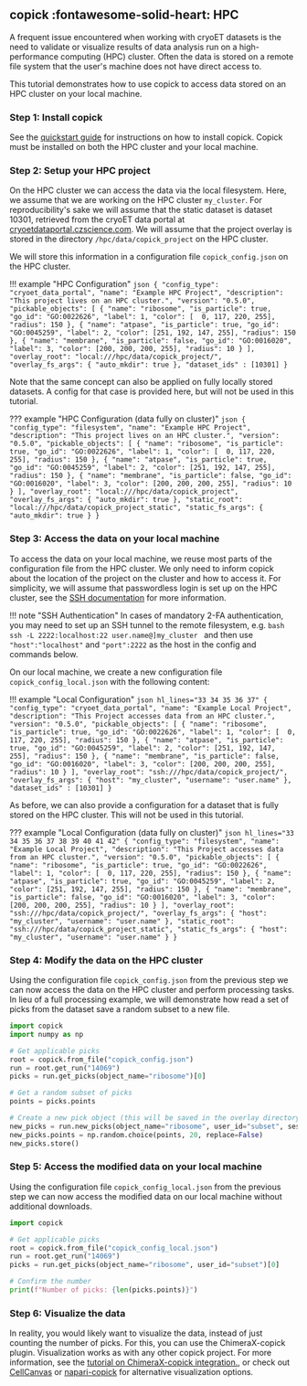 ## copick :fontawesome-solid-heart: HPC

A frequent issue encountered when working with cryoET datasets is the need to validate or visualize results of data
analysis run on a high-performance computing (HPC) cluster. Often the data is stored on a remote file system that the
user's machine does not have direct access to.

This tutorial demonstrates how to use copick to access data stored on an HPC cluster on your local machine.


### Step 1: Install copick

See the [quickstart guide](../../quickstart.md) for instructions on how to install copick. Copick must be installed
on both the HPC cluster and your local machine.


### Step 2: Setup your HPC project

On the HPC cluster we can access the data via the local filesystem. Here, we assume that we are working on the HPC
cluster `my_cluster`. For reproducibility's sake we will assume that the static dataset is dataset 10301, retrieved from
the cryoET data portal at [cryoetdataportal.czscience.com](https://cryoetdataportal.czscience.com/datasets/10301). We
will assume that the project overlay is stored in the directory `/hpc/data/copick_project` on the HPC cluster.

We will store this information in a configuration file `copick_config.json` on the HPC cluster.

!!! example "HPC Configuration"
    ```json
    {
        "config_type": "cryoet_data_portal",
        "name": "Example HPC Project",
        "description": "This project lives on an HPC cluster.",
        "version": "0.5.0",
        "pickable_objects": [
            {
                "name": "ribosome",
                "is_particle": true,
                "go_id": "GO:0022626",
                "label": 1,
                "color": [  0, 117, 220, 255],
                "radius": 150
            },
            {
                "name": "atpase",
                "is_particle": true,
                "go_id": "GO:0045259",
                "label": 2,
                "color": [251, 192, 147, 255],
                "radius": 150
            },
            {
                "name": "membrane",
                "is_particle": false,
                "go_id": "GO:0016020",
                "label": 3,
                "color": [200, 200, 200, 255],
                "radius": 10
            }
        ],
        "overlay_root": "local:///hpc/data/copick_project/",
        "overlay_fs_args": {
            "auto_mkdir": true
        },
        "dataset_ids" : [10301]
    }
    ```

Note that the same concept can also be applied on fully locally stored datasets. A config for that case is provided
here, but will not be used in this tutorial.

??? example "HPC Configuration (data fully on cluster)"
    ```json
    {
        "config_type": "filesystem",
        "name": "Example HPC Project",
        "description": "This project lives on an HPC cluster.",
        "version": "0.5.0",
        "pickable_objects": [
            {
                "name": "ribosome",
                "is_particle": true,
                "go_id": "GO:0022626",
                "label": 1,
                "color": [  0, 117, 220, 255],
                "radius": 150
            },
            {
                "name": "atpase",
                "is_particle": true,
                "go_id": "GO:0045259",
                "label": 2,
                "color": [251, 192, 147, 255],
                "radius": 150
            },
            {
                "name": "membrane",
                "is_particle": false,
                "go_id": "GO:0016020",
                "label": 3,
                "color": [200, 200, 200, 255],
                "radius": 10
            }
        ],
        "overlay_root": "local:///hpc/data/copick_project",
        "overlay_fs_args": {
            "auto_mkdir": true
        },
        "static_root": "local:///hpc/data/copick_project_static",
        "static_fs_args": {
            "auto_mkdir": true
        }
    }
    ```

### Step 3: Access the data on your local machine

To access the data on your local machine, we reuse most parts of the configuration file from the HPC cluster. We only
need to inform copick about the location of the project on the cluster and how to access it. For simplicity, we will
assume that passwordless login is set up on the HPC cluster, see the [SSH documentation](https://www.ssh.com/ssh/copy-id)
for more information.

!!! note "SSH Authentication"
    In cases of mandatory 2-FA authentication, you may need to set up an SSH tunnel to the remote filesystem, e.g.
    ```bash
    ssh -L 2222:localhost:22 user.name@]my_cluster
    ```
    and then use `"host":"localhost"` and `"port":2222` as the host in the config and commands below.


On our local machine, we create a new configuration file `copick_config_local.json` with the following content:

!!! example "Local Configuration"
    ```json hl_lines="33 34 35 36 37"
    {
        "config_type": "cryoet_data_portal",
        "name": "Example Local Project",
        "description": "This Project accesses data from an HPC cluster.",
        "version": "0.5.0",
        "pickable_objects": [
            {
                "name": "ribosome",
                "is_particle": true,
                "go_id": "GO:0022626",
                "label": 1,
                "color": [  0, 117, 220, 255],
                "radius": 150
            },
            {
                "name": "atpase",
                "is_particle": true,
                "go_id": "GO:0045259",
                "label": 2,
                "color": [251, 192, 147, 255],
                "radius": 150
            },
            {
                "name": "membrane",
                "is_particle": false,
                "go_id": "GO:0016020",
                "label": 3,
                "color": [200, 200, 200, 255],
                "radius": 10
            }
        ],
        "overlay_root": "ssh:///hpc/data/copick_project/",
        "overlay_fs_args": {
            "host": "my_cluster",
            "username": "user.name"
        },
        "dataset_ids" : [10301]
    }
    ```

As before, we can also provide a configuration for a dataset that is fully stored on the HPC cluster. This will not be
used in this tutorial.

??? example "Local Configuration (data fully on cluster)"
    ```json hl_lines="33 34 35 36 37 38 39 40 41 42"
    {
        "config_type": "filesystem",
        "name": "Example Local Project",
        "description": "This Project accesses data from an HPC cluster.",
        "version": "0.5.0",
        "pickable_objects": [
            {
                "name": "ribosome",
                "is_particle": true,
                "go_id": "GO:0022626",
                "label": 1,
                "color": [  0, 117, 220, 255],
                "radius": 150
            },
            {
                "name": "atpase",
                "is_particle": true,
                "go_id": "GO:0045259",
                "label": 2,
                "color": [251, 192, 147, 255],
                "radius": 150
            },
            {
                "name": "membrane",
                "is_particle": false,
                "go_id": "GO:0016020",
                "label": 3,
                "color": [200, 200, 200, 255],
                "radius": 10
            }
        ],
        "overlay_root": "ssh:///hpc/data/copick_project/",
        "overlay_fs_args": {
            "host": "my_cluster",
            "username": "user.name"
        },
        "static_root": "ssh:///hpc/data/copick_project_static",
        "static_fs_args": {
            "host": "my_cluster",
            "username": "user.name"
        }
    }
    ```


### Step 4: Modify the data on the HPC cluster

Using the configuration file `copick_config.json` from the previous step we can now access the data on the HPC cluster
and perform processing tasks. In lieu of a full processing example, we will demonstrate how read a set of picks from the
dataset save a random subset to a new file.

```python
import copick
import numpy as np

# Get applicable picks
root = copick.from_file("copick_config.json")
run = root.get_run("14069")
picks = run.get_picks(object_name="ribosome")[0]

# Get a random subset of picks
points = picks.points

# Create a new pick object (this will be saved in the overlay directory)
new_picks = run.new_picks(object_name="ribosome", user_id="subset", session_id="0")
new_picks.points = np.random.choice(points, 20, replace=False)
new_picks.store()
```


### Step 5: Access the modified data on your local machine

Using the configuration file `copick_config_local.json` from the previous step we can now access the modified data on
our local machine without additional downloads.

```python
import copick

# Get applicable picks
root = copick.from_file("copick_config_local.json")
run = root.get_run("14069")
picks = run.get_picks(object_name="ribosome", user_id="subset")[0]

# Confirm the number
print(f"Number of picks: {len(picks.points)}")
```


### Step 6: Visualize the data

In reality, you would likely want to visualize the data, instead of just counting the number of picks. For this, you can
use the ChimeraX-copick plugin. Visualization works as with any other copick project. For more information, see the
[tutorial on ChimeraX-copick integration.](chimerax.md), or check out [CellCanvas](../../tools.md#cellcanvas) or
[napari-copick](../../tools.md#napari-copick) for alternative visualization options.
